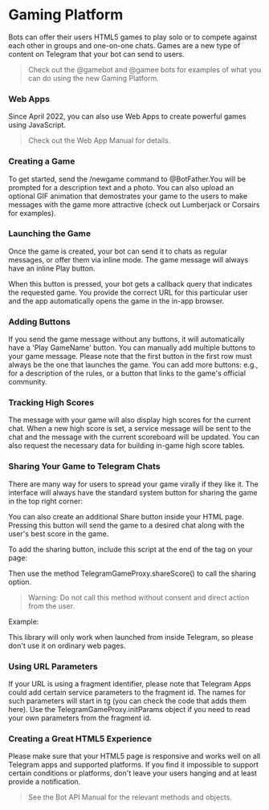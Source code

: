 # Gaming Platform

Bots can offer their users HTML5 games to play solo or to compete against each other in groups and one-on-one chats. Games are a new type of content on Telegram that your bot can send to users.

> Check out the @gamebot and @gamee bots for examples of what you can do using the new Gaming Platform.

### Web Apps

Since April 2022, you can also use Web Apps to create powerful games using JavaScript.

> Check out the Web App Manual for details.

### Creating a Game

To get started, send the /newgame command to @BotFather.You will be prompted for a description text and a photo. You can also upload an optional GIF animation that demostrates your game to the users to make messages with the game more attractive (check out Lumberjack or Corsairs for examples).

### Launching the Game

Once the game is created, your bot can send it to chats as regular messages, or offer them via inline mode. The game message will always have an inline Play button.

When this button is pressed, your bot gets a callback query that indicates the requested game. You provide the correct URL for this particular user and the app automatically opens the game in the in-app browser.

### Adding Buttons

If you send the game message without any buttons, it will automatically have a 'Play GameName' button. You can manually add multiple buttons to your game message. Please note that the first button in the first row must always be the one that launches the game. You can add more buttons: e.g., for a description of the rules, or a button that links to the game's official community.

### Tracking High Scores

The message with your game will also display high scores for the current chat. When a new high score is set, a service message will be sent to the chat and the message with the current scoreboard will be updated. You can also request the necessary data for building in-game high score tables.

### Sharing Your Game to Telegram Chats

There are many way for users to spread your game virally if they like it. The interface will always have the standard system button for sharing the game in the top right corner:

You can also create an additional Share button inside your HTML page. Pressing this button will send the game to a desired chat along with the user's best score in the game.

To add the sharing button, include this script at the end of the <body> tag on your page:

Then use the method TelegramGameProxy.shareScore() to call the sharing option.

> Warning: Do not call this method without consent and direct action from the user.

Example:

This library will only work when launched from inside Telegram, so please don't use it on ordinary web pages.

### Using URL Parameters

If your URL is using a fragment identifier, please note that Telegram Apps could add certain service parameters to the fragment id. The names for such parameters will start in tg (you can check the code that adds them here). Use the TelegramGameProxy.initParams object if you need to read your own parameters from the fragment id.

### Creating a Great HTML5 Experience

Please make sure that your HTML5 page is responsive and works well on all Telegram apps and supported platforms. If you find it impossible to support certain conditions or platforms, don't leave your users hanging and at least provide a notification.

> See the Bot API Manual for the relevant methods and objects.

